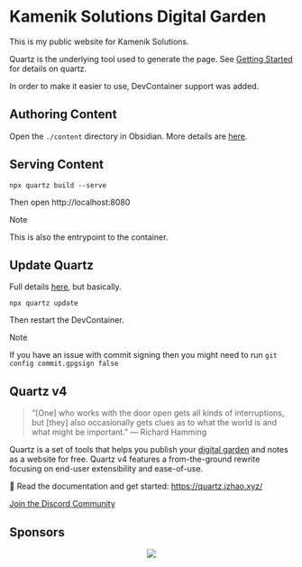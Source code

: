 # Kamenik Solutions Digital Garden

This is my public website for Kamenik Solutions.

Quartz is the underlying tool used to generate the page.  See [Getting Started](./docs/index.md#-get-started) for details on quartz.

In order to make it easier to use, DevContainer support was added.

## Authoring Content

Open the `./content` directory in Obsidian.  More details are [here](./docs/authoring%20content.md).

## Serving Content

`npx quartz build --serve`

Then open http://localhost:8080

> [!NOTE]
> This is also the entrypoint to the container.

## Update Quartz

Full details [here](./docs/upgrading.md), but basically.

`npx quartz update`

Then restart the DevContainer.

> [!NOTE]
> If you have an issue with commit signing then you might need to run
> `git config commit.gpgsign false`

## Quartz v4

> “[One] who works with the door open gets all kinds of interruptions, but [they] also occasionally gets clues as to what the world is and what might be important.” — Richard Hamming

Quartz is a set of tools that helps you publish your [digital garden](https://jzhao.xyz/posts/networked-thought) and notes as a website for free.
Quartz v4 features a from-the-ground rewrite focusing on end-user extensibility and ease-of-use.

🔗 Read the documentation and get started: https://quartz.jzhao.xyz/

[Join the Discord Community](https://discord.gg/cRFFHYye7t)

## Sponsors

<p align="center">
  <a href="https://github.com/sponsors/jackyzha0">
    <img src="https://cdn.jsdelivr.net/gh/jackyzha0/jackyzha0/sponsorkit/sponsors.svg" />
  </a>
</p>
